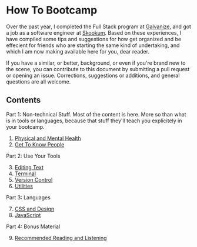 # How To Bootcamp

Over the past year, I completed the Full Stack program at [Galvanize](http://www.galvanize.com/), and got a job as a software engineer at [Skookum](http://skookum.com/). Based on these experiences, I have compiled some tips and suggestions for how get organized and be effecient for friends who are starting the same kind of undertaking, and which I am now making available here for you, dear reader.

If you have a similar, or better, background, or even if you're brand new to the scene, you can contribute to this document by submitting a pull request or opening an issue. Corrections, suggestions or additions, and general questions are all welcome.

## Contents

Part 1: Non-technical Stuff. Most of the content is here. More so than what is in tools or languages, because that stuff they'll teach you explicitely in your bootcamp.

1. [Physical and Mental Health](00_health.md)
2. [Get To Know People](01_people.md)

Part 2: Use Your Tools

3. [Editing Text](02_editors.md)
4. [Terminal](03_terminal.md)
5. [Version Control](04_version_control.md)
6. [Utilities](05_utilities.md)

Part 3: Languages

7. [CSS and Design](06_css.md)
8. [JavaScript](07_javascript.md)

Part 4: Bonus Material

9. [Recommended Reading and Listening](08_reading.md)
